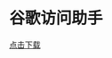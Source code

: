 # 谷歌访问助手

[点击下载](http://01.027cgb.com/631854/%E8%B0%B7%E6%AD%8C%E8%AE%BF%E9%97%AE%E5%8A%A9%E6%89%8B_v2-3-0.crx)